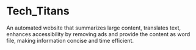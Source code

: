 # Tech_Titans
An automated website that summarizes large content, translates text, enhances accessibility by removing ads and provide the content as word file, making information concise and time efficient.
